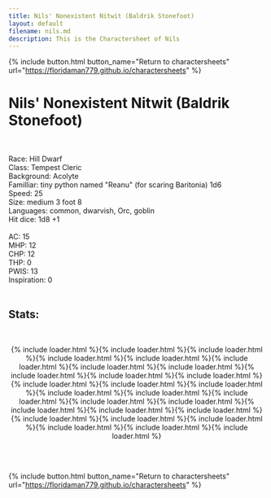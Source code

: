 ```yaml
---
title: Nils' Nonexistent Nitwit (Baldrik Stonefoot)
layout: default
filename: nils.md
description: This is the Charactersheet of Nils
---
```

{% include button.html button_name="Return to charactersheets" url="https://floridaman779.github.io/charactersheets" %}

# Nils' Nonexistent Nitwit (Baldrik Stonefoot)
<br>

Race: Hill Dwarf<br>
Class: Tempest Cleric<br>
Background: Acolyte<br>
Familliar: tiny python named "Reanu" (for scaring Baritonia) 1d6<br>
Speed: 25<br>
Size: medium 3 foot 8<br>
Languages: common, dwarvish, Orc, goblin<br>
Hit dice: 1d8 +1<br>
<br>
AC: 15<br>
MHP: 12<br>
CHP: 12<br>
THP: 0<br>
PWIS: 13<br>
Inspiration: 0<br>
<br>

## Stats:

<br>
<p align="center">
  {% include loader.html %}{% include loader.html %}{% include loader.html %}{% include loader.html %}{% include loader.html %}{% include loader.html %}{% include loader.html %}{% include loader.html %}{% include loader.html %}{% include loader.html %}{% include loader.html %}{% include loader.html %}{% include loader.html %}{% include loader.html %}{% include loader.html %}{% include loader.html %}{% include loader.html %}{% include loader.html %}{% include loader.html %}{% include loader.html %}{% include loader.html %}{% include loader.html %}{% include loader.html %}{% include loader.html %}{% include loader.html %}{% include loader.html %}{% include loader.html %}{% include loader.html %}
</p>
<br>
<br>

{% include button.html button_name="Return to charactersheets" url="https://floridaman779.github.io/charactersheets" %}
